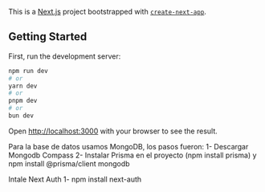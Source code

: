 This is a [Next.js](https://nextjs.org/) project bootstrapped with [`create-next-app`](https://github.com/vercel/next.js/tree/canary/packages/create-next-app).

## Getting Started

First, run the development server:

```bash
npm run dev
# or
yarn dev
# or
pnpm dev
# or
bun dev
```

Open [http://localhost:3000](http://localhost:3000) with your browser to see the result.

Para la base de datos usamos MongoDB, los pasos fueron:
1- Descargar Mongodb Compass
2- Instalar Prisma en el proyecto (npm install prisma) y npm install @prisma/client mongodb

Intale Next Auth
1- npm install next-auth
